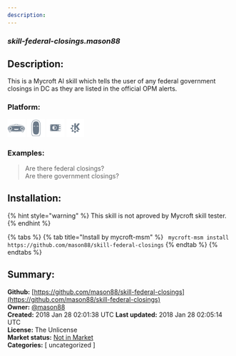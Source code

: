 ```yaml
---
description: 
---
```


### _skill-federal-closings.mason88_  
## Description:  
This is a Mycroft AI skill which tells the user of any federal government closings in DC as they are listed in the official OPM alerts.  
  
  
### Platform:  
 ![Mark I](../.gitbook/assets/mark-1-icon.png)  ![Mark II](../.gitbook/assets/mark-2-icon.png)  ![Picroft](../.gitbook/assets/picroft-icon.png)  ![plasmoid](../.gitbook/assets/kde.png)   
### Examples:  
> Are there federal closings?  
> Are there government closings?  
  
## Installation:  
{% hint style="warning" %}
This skill is not aproved by Mycroft skill tester.
{% endhint %}
    
{% tabs %}
{% tab title="Install by mycroft-msm" %}
``` mycroft-msm install https://github.com/mason88/skill-federal-closings```
{% endtab %}
  {% endtabs %}
    
## Summary:  
**Github:** [https://github.com/mason88/skill-federal-closings](https://github.com/mason88/skill-federal-closings)  
**Owner:** [@mason88](https://github.com/mason88)  
**Created:** 2018 Jan 28 02:01:38 UTC  **Last updated:** 2018 Jan 28 02:05:14 UTC  
**License:** The Unlicense  
**Market status:** [Not in Market](https://market.mycroft.ai/skill/)  
**Categories:** [ uncategorized ]   
